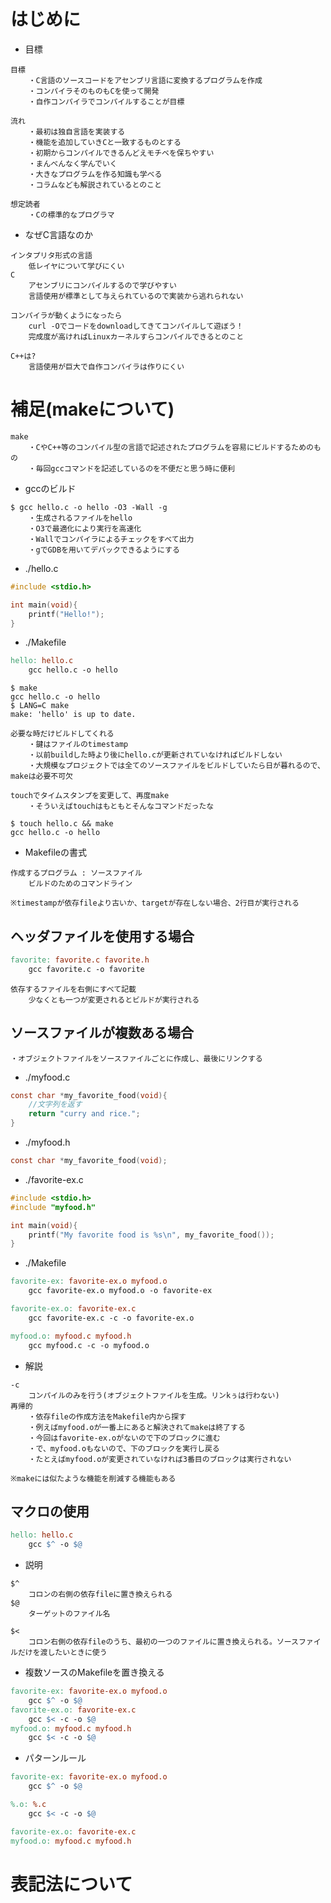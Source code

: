 # はじめに

- 目標
```
目標
    ・C言語のソースコードをアセンブリ言語に変換するプログラムを作成
    ・コンパイラそのものもCを使って開発
    ・自作コンパイラでコンパイルすることが目標

流れ
    ・最初は独自言語を実装する
    ・機能を追加していきCと一致するものとする
    ・初期からコンパイルできるんどえモチベを保ちやすい
    ・まんべんなく学んでいく
    ・大きなプログラムを作る知識も学べる
    ・コラムなども解説されているとのこと

想定読者
    ・Cの標準的なプログラマ

```
- なぜC言語なのか
```
インタプリタ形式の言語
    低レイヤについて学びにくい
C
    アセンブリにコンパイルするので学びやすい
    言語使用が標準として与えられているので実装から逃れられない

コンパイラが動くようになったら
    curl -Oでコードをdownloadしてきてコンパイルして遊ぼう！
    完成度が高ければLinuxカーネルすらコンパイルできるとのこと

C++は?
    言語使用が巨大で自作コンパイラは作りにくい
```

# 補足(makeについて)
```
make
    ・CやC++等のコンパイル型の言語で記述されたプログラムを容易にビルドするためのもの
    ・毎回gccコマンドを記述しているのを不便だと思う時に便利
```
- gccのビルド
```
$ gcc hello.c -o hello -O3 -Wall -g
    ・生成されるファイルをhello
    ・O3で最適化により実行を高速化
    ・Wallでコンパイラによるチェックをすべて出力
    ・gでGDBを用いてデバックできるようにする

```
- ./hello.c
```c
#include <stdio.h>

int main(void){
    printf("Hello!");
}
```
- ./Makefile
```makefile
hello: hello.c
	gcc hello.c -o hello
```
```
$ make
gcc hello.c -o hello
$ LANG=C make
make: 'hello' is up to date.

必要な時だけビルドしてくれる
    ・鍵はファイルのtimestamp
    ・以前buildした時より後にhello.cが更新されていなければビルドしない
    ・大規模なプロジェクトでは全てのソースファイルをビルドしていたら日が暮れるので、makeは必要不可欠

touchでタイムスタンプを変更して、再度make
    ・そういえばtouchはもともとそんなコマンドだったな

$ touch hello.c && make
gcc hello.c -o hello
```

- Makefileの書式
```
作成するプログラム : ソースファイル
    ビルドのためのコマンドライン

※timestampが依存fileより古いか、targetが存在しない場合、2行目が実行される
```

## ヘッダファイルを使用する場合


```makefile
favorite: favorite.c favorite.h
	gcc favorite.c -o favorite
```
```
依存するファイルを右側にすべて記載
    少なくとも一つが変更されるとビルドが実行される
```

## ソースファイルが複数ある場合
```
・オブジェクトファイルをソースファイルごとに作成し、最後にリンクする
```
- ./myfood.c
```c
const char *my_favorite_food(void){
    //文字列を返す
    return "curry and rice.";
}
```
- ./myfood.h
```c
const char *my_favorite_food(void);
```

- ./favorite-ex.c
```c
#include <stdio.h>
#include "myfood.h"

int main(void){
    printf("My favorite food is %s\n", my_favorite_food());
}
```
- ./Makefile
```makefile
favorite-ex: favorite-ex.o myfood.o
	gcc favorite-ex.o myfood.o -o favorite-ex

favorite-ex.o: favorite-ex.c
	gcc favorite-ex.c -c -o favorite-ex.o

myfood.o: myfood.c myfood.h
	gcc myfood.c -c -o myfood.o
```

- 解説
```
-c
    コンパイルのみを行う(オブジェクトファイルを生成。リンkぅは行わない)
再帰的
    ・依存fileの作成方法をMakefile内から探す
    ・例えばmyfood.oが一番上にあると解決されてmakeは終了する
    ・今回はfavorite-ex.oがないので下のブロックに進む
    ・で、myfood.oもないので、下のブロックを実行し戻る
    ・たとえばmyfood.oが変更されていなければ3番目のブロックは実行されない

※makeには似たような機能を削減する機能もある
```

## マクロの使用
```makefile
hello: hello.c
    gcc $^ -o $@
```
- 説明
```
$^
    コロンの右側の依存fileに置き換えられる
$@
    ターゲットのファイル名

$<
    コロン右側の依存fileのうち、最初の一つのファイルに置き換えられる。ソースファイルだけを渡したいときに使う
```
- 複数ソースのMakefileを置き換える
```makefile
favorite-ex: favorite-ex.o myfood.o
    gcc $^ -o $@
favorite-ex.o: favorite-ex.c
    gcc $< -c -o $@
myfood.o: myfood.c myfood.h
    gcc $< -c -o $@
```

- パターンルール
```makefile
favorite-ex: favorite-ex.o myfood.o
	gcc $^ -o $@

%.o: %.c
	gcc $< -c -o $@

favorite-ex.o: favorite-ex.c
myfood.o: myfood.c myfood.h
```

# 表記法について